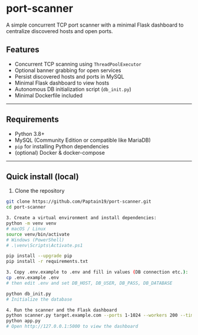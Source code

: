 # port-scanner

A simple concurrent TCP port scanner with a minimal Flask dashboard to centralize discovered hosts and open ports.

## Features
- Concurrent TCP scanning using `ThreadPoolExecutor`
- Optional banner grabbing for open services
- Persist discovered hosts and ports in MySQL
- Minimal Flask dashboard to view hosts
- Autonomous DB initialization script (`db_init.py`)
- Minimal Dockerfile included

---

## Requirements
- Python 3.8+
- MySQL (Community Edition or compatible like MariaDB)
- `pip` for installing Python dependencies
- (optional) Docker & docker-compose

---

## Quick install (local)

1. Clone the repository
```bash
git clone https://github.com/Paptain19/port-scanner.git
cd port-scanner

3. Create a virtual environment and install dependencies:
python -m venv venv
# macOS / Linux
source venv/bin/activate
# Windows (PowerShell)
# .\venv\Scripts\Activate.ps1

pip install --upgrade pip
pip install -r requirements.txt

3. Copy .env.example to .env and fill in values (DB connection etc.):
cp .env.example .env
# then edit .env and set DB_HOST, DB_USER, DB_PASS, DB_DATABASE

python db_init.py
# Initialize the database

4. Run the scanner and the Flask dashboard
python scanner.py target.example.com --ports 1-1024 --workers 200 --timeout 1.0
python app.py
# Open http://127.0.0.1:5000 to view the dashboard
